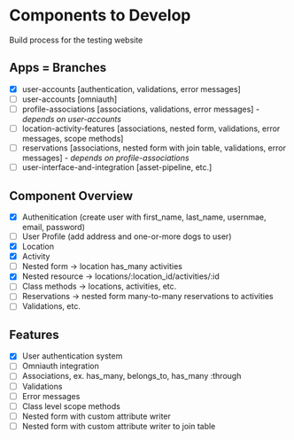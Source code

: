 # Components to Develop

Build process for the testing website

## Apps = Branches

- [x] user-accounts [authentication, validations, error messages]
- [ ] user-accounts [omniauth]
- [ ] profile-associations [associations, validations, error messages] - *depends on user-accounts*
- [ ] location-activity-features [associations, nested form, validations, error messages, scope methods]
- [ ] reservations [associations, nested form with join table, validations, error messages] - *depends on profile-associations*
- [ ] user-interface-and-integration [asset-pipeline, etc.]

## Component Overview

- [x] Authenitication (create user with first_name, last_name, usernmae, email, password)
- [ ] User Profile (add address and one-or-more dogs to user)
- [x] Location
- [x] Activity
- [ ] Nested form -> location has_many activities
- [x] Nested resource -> locations/:location_id/activities/:id
- [ ] Class methods -> locations, activities, etc.
- [ ] Reservations -> nested form many-to-many reservations to activities
- [ ] Validations, etc.

## Features

- [x] User authentication system
- [ ] Omniauth integration
- [ ] Associations, ex. has_many, belongs_to, has_many :through
- [ ] Validations
- [ ] Error messages
- [ ] Class level scope methods
- [ ] Nested form with custom attribute writer
- [ ] Nested form with custom attribute writer to join table
